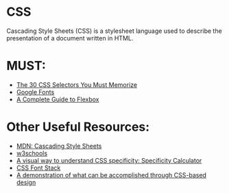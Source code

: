 # CSS
Cascading Style Sheets (CSS) is a stylesheet language used to describe the presentation of a document written in HTML.

# MUST:
<ul>
    <li><a href="https://www.evernote.com/shard/s386/u/0/sh/dc40d34e-dca3-4465-b6e5-e196e061d71f/8f7ff0c69eaa55e642c6be43e6366f47">The 30 CSS Selectors You Must Memorize</a></li> 
  <li><a href="https://fonts.google.com/">Google Fonts</a></li>
      <li><a href="https://www.evernote.com/shard/s386/u/0/sh/783e09a6-6b8e-4c62-b562-a224e8cda77e/389229189c0b57a0b6ff74f3b2841c23">A Complete Guide to Flexbox</a></li>

</ul>

# Other Useful Resources:
<ul>
  <li><a href="https://developer.mozilla.org/en-US/docs/Web/CSS">MDN: Cascading Style Sheets</a></li>
  <li><a href="https://www.w3schools.com/css/">w3schools</a></li>
  <li><a href="https://specificity.keegan.st/">A visual way to understand CSS specificity: Specificity Calculator</a></li>
  <li><a href="https://www.cssfontstack.com/">CSS Font Stack</a></li>
  <li><a href="http://www.csszengarden.com/">A demonstration of what can be accomplished through CSS-based design</a></li>
</ul
